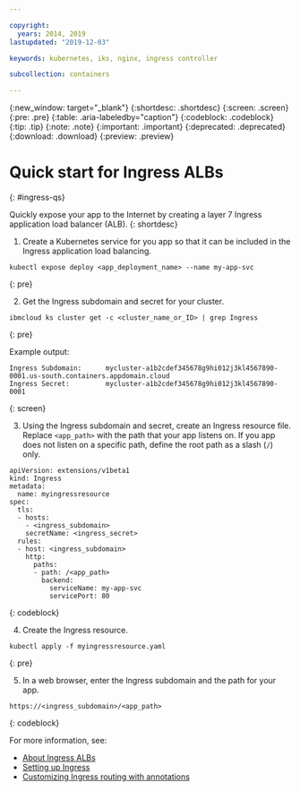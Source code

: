```yaml
---

copyright:
  years: 2014, 2019
lastupdated: "2019-12-03"

keywords: kubernetes, iks, nginx, ingress controller

subcollection: containers

---
```


{:new_window: target="_blank"}
{:shortdesc: .shortdesc}
{:screen: .screen}
{:pre: .pre}
{:table: .aria-labeledby="caption"}
{:codeblock: .codeblock}
{:tip: .tip}
{:note: .note}
{:important: .important}
{:deprecated: .deprecated}
{:download: .download}
{:preview: .preview}

# Quick start for Ingress ALBs
{: #ingress-qs}

Quickly expose your app to the Internet by creating a layer 7 Ingress application load balancer (ALB).
{: shortdesc}

1. Create a Kubernetes service for you app so that it can be included in the Ingress application load balancing.
  ```
  kubectl expose deploy <app_deployment_name> --name my-app-svc
  ```
  {: pre}

2. Get the Ingress subdomain and secret for your cluster.
  ```
  ibmcloud ks cluster get -c <cluster_name_or_ID> | grep Ingress
  ```
  {: pre}

  Example output:
  ```
  Ingress Subdomain:      mycluster-a1b2cdef345678g9hi012j3kl4567890-0001.us-south.containers.appdomain.cloud
  Ingress Secret:         mycluster-a1b2cdef345678g9hi012j3kl4567890-0001
  ```
  {: screen}
  

3. Using the Ingress subdomain and secret, create an Ingress resource file. Replace `<app_path>` with the path that your app listens on. If you app does not listen on a specific path, define the root path as a slash (<code>/</code>) only.
  ```
  apiVersion: extensions/v1beta1
  kind: Ingress
  metadata:
    name: myingressresource
  spec:
    tls:
    - hosts:
      - <ingress_subdomain>
      secretName: <ingress_secret>
    rules:
    - host: <ingress_subdomain>
      http:
        paths:
        - path: /<app_path>
          backend:
            serviceName: my-app-svc
            servicePort: 80
  ```
  {: codeblock}

4. Create the Ingress resource.
  ```
  kubectl apply -f myingressresource.yaml
  ```
  {: pre}

5. In a web browser, enter the Ingress subdomain and the path for your app.
  ```
  https://<ingress_subdomain>/<app_path>
  ```
  {: codeblock}

For more information, see:
* [About Ingress ALBs](/docs/containers?topic=containers-ingress-about)
* [Setting up Ingress](/docs/containers?topic=containers-ingress)
* [Customizing Ingress routing with annotations](/docs/containers?topic=containers-ingress_annotation)


